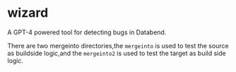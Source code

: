 # wizard

A GPT-4 powered tool for detecting bugs in Databend.

There are two mergeinto directories,the `mergeinto` is used to test the source as buildside logic,and the `mergeinto2` is used to test the target as build side logic.